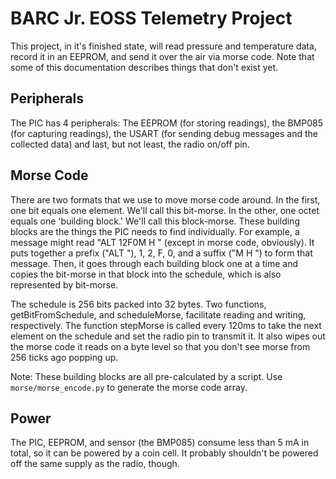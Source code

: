 BARC Jr. EOSS Telemetry Project
===============================

This project, in it's finished state, will read pressure and temperature data, record it in an EEPROM, and send it over the air via morse code. Note that some of this documentation describes things that don't exist yet.

Peripherals
-----------

The PIC has 4 peripherals: The EEPROM (for storing readings), the BMP085 (for capturing readings), the USART (for sending debug messages and the collected data) and last, but not least, the radio on/off pin. 

Morse Code
----------

There are two formats that we use to move morse code around. In the first, one bit equals one element. We'll call this bit-morse. In the other, one octet equals one 'building block.' We'll call this block-morse. These building blocks are the things the PIC needs to find individually. For example, a message might read "ALT 12F0M H " (except in morse code, obviously). It puts together a prefix ("ALT "), 1, 2, F, 0, and a suffix ("M H ") to form that message. Then, it goes through each building block one at a time and copies the bit-morse in that block into the schedule, which is also represented by bit-morse.

The schedule is 256 bits packed into 32 bytes. Two functions, getBitFromSchedule, and scheduleMorse, facilitate reading and writing, respectively. The function stepMorse is called every 120ms to take the next element on the schedule and set the radio pin to transmit it. It also wipes out the morse code it reads on a byte level so that you don't see morse from 256 ticks ago popping up. 

Note: These building blocks are all pre-calculated by a script. Use `morse/morse_encode.py` to generate the morse code array. 

Power
-----

The PIC, EEPROM, and sensor (the BMP085) consume less than 5 mA in total, so it can be powered by a coin cell. It probably shouldn't be powered off the same supply as the radio, though.